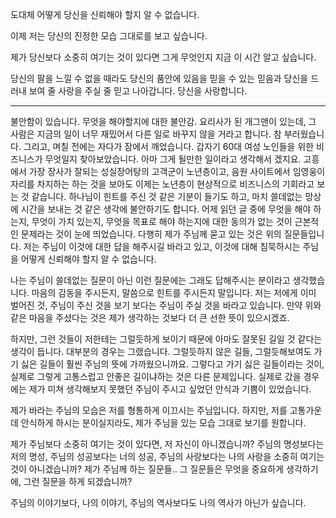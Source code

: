 도대체 어떻게 당신을 신뢰해야 할지 알 수 없습니다.

이제 저는 당신의 진정한 모습 그대로를 보고 싶습니다.

제가 당신보다 소중히 여기는 것이 있다면 그게 무엇인지 지금 이 시간 알고 싶습니다.

당신의 팔을 느낄 수 없을 때라도 당신의 품안에 있음을 믿을 수 있는 믿음과 당신을 드러내 보여 줄 사랑을 주실 줄 믿고 나아갑니다. 당신을 사랑합니다.

---
불안함이 있습니다. 무엇을 해야할지에 대한 불안감.
요리사가 된 개그맨이 있는데, 그 사람은 지금의 일이 너무 재밌어서 다른 일로 바꾸지 않을 거라고 합니다. 참 부러웠습니다. 그리고, 며칠 전에는 자다가 잠에서 깨었습니다. 갑자기 60대 여성 노인들을 위한 비즈니스가 무엇일지 찾아보았습니다. 아마 그게 될만한 일이라고 생각해서 겠지요.
고흥에서 가장 장사가 잘되는 성실장어탕의 고객군이 노년층이고, 음원 사이트에서 임영웅이 자리를 차지하는 하는 것을 보아도 이제는 노년층이 현상적으로 비즈니스의 기회라고 보는 것 같습니다.
하나님이 힌트를 주신 것 같은 기분이 들기도 하고, 마치 쓸데없는 망상에 시간을 보내는 것 같은 생각에 불안하기도 합니다.
어제 읽던 글 중에 무엇을 해야 하는지, 무엇이 가치 있는지, 무엇을 목표로 해야 하는지에 대한 동의가 없는 것이 근본적인 문제라는 것이 눈에 띄었습니다. 다행히 제가 주님께 묻고 있는 것은 위의 질문들입니다. 저는 주님이 이것에 대한 답을 해주시길 바라고 있고, 이것에 대해 침묵하시는 주님을 어떻게 신뢰해야 할지 알 수 없습니다.

나는 주님이 쓸데없는 질문이 아닌 이런 질문에는 그래도 답해주시는 분이라고 생각했습니다. 마음의 감동을 주시든지, 말씀으로 힌트를 주시든지 말입니다. 저는 저에게 이미 벌어진 것, 주님이 주신 것을 보기 보다는 주님이 주실 것을 바라고 있습니다. 만약 위와 같은 마음을 주셨다는 것은 제가 생각하는 것보다 더 큰 선한 뜻이 있으시겠죠.

하지만, 그런 것들이 저한테는 그럴듯하게 보이기 때문에 아마도 잘못된 길일 것 같다는 생각이 듭니다. 대부분의 경우는 그랬습니다. 그럴듯하지 않은 길들, 그럴듯해보여도 가기 싫은 길들이 훨씬 주님의 뜻에 가까웠으니까요. 그렇다고 가기 싫은 길들이라는 것이, 실제로 그렇게 고통스럽고 안좋은 길이냐하는 것은 다른 문제입니다. 실제로 갔을 경우에는 제가 미쳐 생각해보지 못했던 주님이 주시고 싶었던 안식과 기쁨이 있었습니다.

제가 바라는 주님의 모습은 저를 형통하게 이끄시는 주님입니다. 하지만, 저를 고통가운데 안식하게 하시는 분이실지라도, 제가 주님을 있는 모습 그대로 보기를 원합니다.

제가 주님보다 소중히 여기는 것이 있다면, 저 자신이 아니겠습니까? 주님의 명성보다는 저의 명성, 주님의 성공보다는 너의 성공, 주님의 사랑보다는 나의 사랑을 소중히 여기는 것이 아니겠습니까? 제가 주님께 하는 질문들.. 그 질문들은 무엇을 중요하게 생각하기에, 그런 질문을 하게 되겠습니까?

주님의 이야기보다, 나의 이야기, 주님의 역사보다도 나의 역사가 아닌가 싶습니다.
